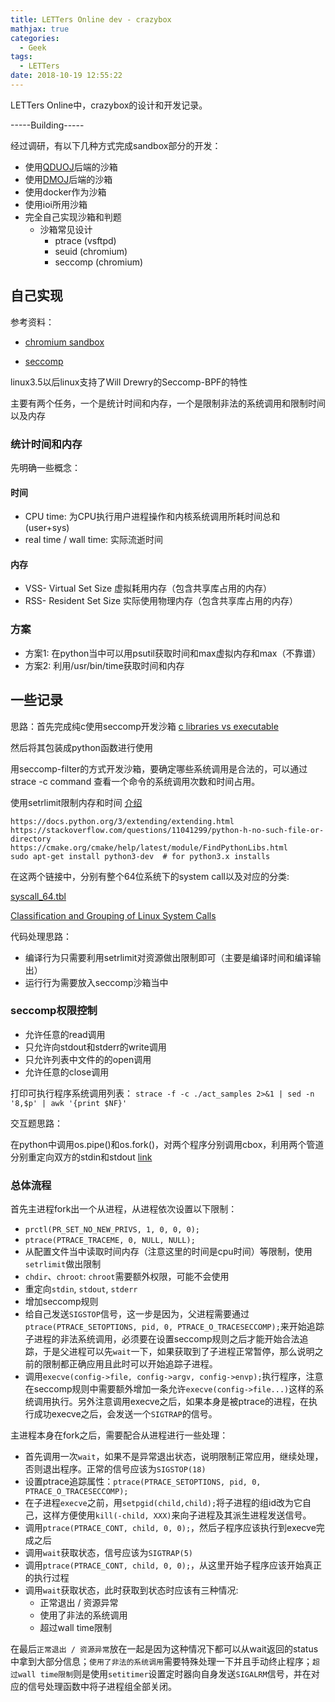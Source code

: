 ```yaml
---
title: LETTers Online dev - crazybox
mathjax: true
categories:
  - Geek
tags:
  - LETTers
date: 2018-10-19 12:55:22
---
```


LETTers Online中，crazybox的设计和开发记录。

-----Building-----

<!--more-->

经过调研，有以下几种方式完成sandbox部分的开发：

- 使用[QDUOJ](https://github.com/QingdaoU/OnlineJudge)后端的沙箱
- 使用[DMOJ](https://github.com/DMOJ/judge/)后端的沙箱
- 使用docker作为沙箱
- 使用ioi所用沙箱
- 完全自己实现沙箱和判题
	- 沙箱常见设计
		- ptrace (vsftpd)
		- seuid (chromium)
		- seccomp (chromium)

## 自己实现

参考资料：

- [chromium sandbox](https://chromium.googlesource.com/chromium/src/+/lkgr/docs/linux_sandboxing.md)

- [seccomp](https://veritas501.space/2018/05/05/seccomp%E5%AD%A6%E4%B9%A0%E7%AC%94%E8%AE%B0/)

linux3.5以后linux支持了Will Drewry的Seccomp-BPF的特性

主要有两个任务，一个是统计时间和内存，一个是限制非法的系统调用和限制时间以及内存

### 统计时间和内存

先明确一些概念：

#### 时间

- CPU time: 为CPU执行用户进程操作和内核系统调用所耗时间总和 (user+sys)
- real time / wall time: 实际流逝时间

#### 内存

- VSS- Virtual Set Size 虚拟耗用内存（包含共享库占用的内存）
- RSS- Resident Set Size 实际使用物理内存（包含共享库占用的内存）

### 方案
- 方案1: 在python当中可以用psutil获取时间和max虚拟内存和max（不靠谱）
- 方案2: 利用/usr/bin/time获取时间和内存


## 一些记录

思路：首先完成纯c使用seccomp开发沙箱
[c libraries vs executable](https://stackoverflow.com/questions/33953732/shared-libraries-vs-executable)

然后将其包装成python函数进行使用

用seccomp-filter的方式开发沙箱，要确定哪些系统调用是合法的，可以通过strace -c command 查看一个命令的系统调用次数和时间占用。

使用setrlimit限制内存和时间 [介绍](https://www.cnblogs.com/niocai/archive/2012/04/01/2428128.html)

```
https://docs.python.org/3/extending/extending.html
https://stackoverflow.com/questions/11041299/python-h-no-such-file-or-directory
https://cmake.org/cmake/help/latest/module/FindPythonLibs.html
sudo apt-get install python3-dev  # for python3.x installs
```

在这两个链接中，分别有整个64位系统下的system call以及对应的分类:

[syscall_64.tbl](https://raw.githubusercontent.com/torvalds/linux/master/arch/x86/entry/syscalls/syscall_64.tbl)

[Classification and Grouping of Linux System Calls](http://seclab.cs.sunysb.edu/sekar/papers/syscallclassif.htm)

代码处理思路：
- 编译行为只需要利用setrlimit对资源做出限制即可（主要是编译时间和编译输出）
- 运行行为需要放入seccomp沙箱当中

### seccomp权限控制
- 允许任意的read调用
- 只允许向stdout和stderr的write调用
- 只允许列表中文件的的open调用
- 允许任意的close调用

打印可执行程序系统调用列表：
`strace -f -c ./act_samples 2>&1 | sed -n '8,$p' | awk '{print $NF}'`

交互题思路：

在python中调用os.pipe()和os.fork()，对两个程序分别调用cbox，利用两个管道分别重定向双方的stdin和stdout [link](https://www.tutorialspoint.com/python3/os_pipe.htm)


### 总体流程
首先主进程fork出一个从进程，从进程依次设置以下限制：

- `prctl(PR_SET_NO_NEW_PRIVS, 1, 0, 0, 0);`
- `ptrace(PTRACE_TRACEME, 0, NULL, NULL);`
- 从配置文件当中读取时间内存（注意这里的时间是cpu时间）等限制，使用`setrlimit`做出限制
- `chdir`、`chroot`: `chroot`需要额外权限，可能不会使用
- 重定向`stdin`, `stdout`, `stderr`
- 增加seccomp规则
- 给自己发送`SIGSTOP`信号，这一步是因为，父进程需要通过`ptrace(PTRACE_SETOPTIONS, pid, 0, PTRACE_O_TRACESECCOMP);`来开始追踪子进程的非法系统调用，必须要在设置seccomp规则之后才能开始合法追踪，于是父进程可以先`wait`一下，如果获取到了子进程正常暂停，那么说明之前的限制都正确应用且此时可以开始追踪子进程。
- 调用`execve(config->file, config->argv, config->envp);`执行程序，注意在seccomp规则中需要额外增加一条允许`execve(config->file...)`这样的系统调用执行。另外注意调用execve之后，如果本身是被ptrace的进程，在执行成功execve之后，会发送一个`SIGTRAP`的信号。

主进程本身在fork之后，需要配合从进程进行一些处理：

- 首先调用一次`wait`，如果不是异常退出状态，说明限制正常应用，继续处理，否则退出程序。正常的信号应该为`SIGSTOP(18)`
- 设置ptrace追踪属性：`ptrace(PTRACE_SETOPTIONS, pid, 0, PTRACE_O_TRACESECCOMP);`
- 在子进程`execve`之前，用`setpgid(child,child);`将子进程的组id改为它自己，这样方便使用`kill(-child, XXX)`来向子进程及其派生进程发送信号。
- 调用`ptrace(PTRACE_CONT, child, 0, 0);`，然后子程序应该执行到execve完成之后
- 调用`wait`获取状态，信号应该为`SIGTRAP(5)`
- 调用`ptrace(PTRACE_CONT, child, 0, 0);`，从这里开始子程序应该开始真正的执行过程
- 调用`wait`获取状态，此时获取到状态时应该有三种情况:
	- 正常退出 / 资源异常
	- 使用了非法的系统调用
	- 超过wall time限制

在最后`正常退出 / 资源异常`放在一起是因为这种情况下都可以从wait返回的status中拿到大部分信息；`使用了非法的系统调用`需要特殊处理一下并且手动终止程序；`超过wall time限制`则是使用`setitimer`设置定时器向自身发送`SIGALRM`信号，并在对应的信号处理函数中将子进程组全部关闭。